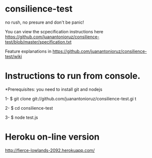 consilience-test
================

no rush, no presure and don't be panic!

You can view the scpecification instructions here
https://github.com/juanantonioruz/consilience-test/blob/master/specification.txt

Feature explanations in 
https://github.com/juanantonioruz/consilience-test/wiki 


Instructions to run from console. 
========================

*Prerequisites: you need to install git and nodejs

1- $ git clone git://github.com/juanantonioruz/consilience-test.gi t

2- $ cd consilience-test

3- $ node test.js


Heroku on-line version
================

http://fierce-lowlands-2092.herokuapp.com/